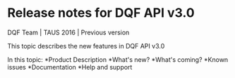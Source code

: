 # Release notes for DQF API v3.0

DQF Team | TAUS 2016 | Previous version

This topic describes the new features in DQF API v3.0

In this topic:
*Product Description
*What's new?
*What's coming?
*Known issues
*Documentation
*Help and support
